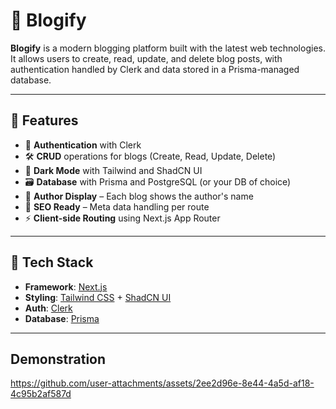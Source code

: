 # 📝 Blogify

**Blogify** is a modern blogging platform built with the latest web technologies. It allows users to create, read, update, and delete blog posts, with authentication handled by Clerk and data stored in a Prisma-managed database.

---

## 🚀 Features

- 🔐 **Authentication** with Clerk
- 🛠️ **CRUD** operations for blogs (Create, Read, Update, Delete)
- 🎨 **Dark Mode** with Tailwind and ShadCN UI
- 🗃️ **Database** with Prisma and PostgreSQL (or your DB of choice)
- 🧠 **Author Display** – Each blog shows the author's name
- 📄 **SEO Ready** – Meta data handling per route
- ⚡ **Client-side Routing** using Next.js App Router

---

## 🧱 Tech Stack

- **Framework**: [Next.js](https://nextjs.org/)
- **Styling**: [Tailwind CSS](https://tailwindcss.com/) + [ShadCN UI](https://ui.shadcn.dev/)
- **Auth**: [Clerk](https://clerk.com/)
- **Database**: [Prisma](https://www.prisma.io/)

---

## Demonstration

https://github.com/user-attachments/assets/2ee2d96e-8e44-4a5d-af18-4c95b2af587d
